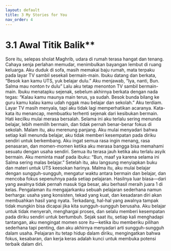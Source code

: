 ```yaml
---
layout: default
title: 3 My Stories for You
nav_order: 4
---
```


# 3.1 Awal Titik Balik**

Sore itu, selepas sholat Maghrib, udara di rumah terasa hangat dan tenang. Cahaya senja perlahan memudar, menimbulkan bayangan lembut di ruang keluarga. Aku duduk di sofa, masih memakai baju rumah, mata terpaku pada layar TV sambil sesekali bermain-main.
Ibuku datang dan berkata,
“Besok kan kamu UTS, yuk belajar dulu.”
Aku menjawab,
“Iya, nanti, Bun. Salma mau nonton tv dulu”
Lalu aku tetap menonton TV sambil bermain-main. 
Ibuku menatapku sejenak, sebelum akhirnya berkata dengan nada tegas:
“Kalau kamu maunya main terus, ya sudah. Besok bunda bilang ke guru kamu kalau kamu udah nggak mau belajar dan sekolah.”
Aku terdiam. Layar TV masih menyala, tapi aku tidak lagi memperhatikan acaranya. Kata-kata itu menancap, membuatku terhenti sejenak dari kesibukan bermain. Hati kecilku mulai merasa bersalah. Selama ini aku terlalu sering menunda belajar, lebih memilih bermain, dan tidak pernah benar-benar fokus di sekolah.
Malam itu, aku merenung panjang. Aku mulai menyadari bahwa setiap kali menunda belajar, aku tidak memberi kesempatan pada diriku sendiri untuk berkembang. Aku ingat semua rasa ingin menang, rasa penasaran, dan momen-momen ketika aku merasa bangga bisa memahami sesuatu dengan usaha sendiri. Semua itu terasa jauh ketika aku terlalu asyik bermain. 
Aku meminta maaf pada ibuku:
“Bun, maaf ya karena selama ini Salma sering malas belajar.”
Setelah itu, aku langsung menyiapkan buku dan materi untuk UTS keesokan harinya. Malma itu, aku mulai belajar dengan sungguh-sungguh, mengatur waktu antara bermain dan belajar, dan mencoba fokus sepenuhnya pada setiap pelajaran. Hasilnya luar biasa—dari yang awalnya tidak pernah masuk tiga besar, aku berhasil meraih juara 1 di kelas.
Pengalaman itu mengajarkanku sebuah pelajaran sederhana namun berharga: usaha yang konsisten, tekad yang kuat, dan kesadaran diri akan membuahkan hasil yang nyata. Terkadang, hal-hal yang awalnya tampak tidak mungkin bisa dicapai jika kita sungguh-sungguh berusaha. Aku belajar untuk tidak menyerah, menghargai proses, dan selalu memberi kesempatan pada diriku sendiri untuk bertumbuh.
Sejak saat itu, setiap kali menghadapi tantangan, aku mengingat momen sore itu—ketika ibu memberiku pilihan sederhana tapi penting, dan aku akhirnya menyadari arti sungguh-sungguh dalam usaha. Pelajaran itu tetap hidup dalam diriku, mengingatkan bahwa fokus, kesabaran, dan kerja keras adalah kunci untuk membuka potensi terbaik dalam diri.




